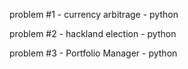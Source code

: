 problem #1 - currency arbitrage - python  

problem #2 - hackland election - python  

problem #3 - Portfolio Manager - python
